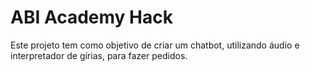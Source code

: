 # ABI Academy Hack
Este projeto tem como objetivo de criar um chatbot, utilizando áudio e interpretador de gírias, para fazer pedidos.
